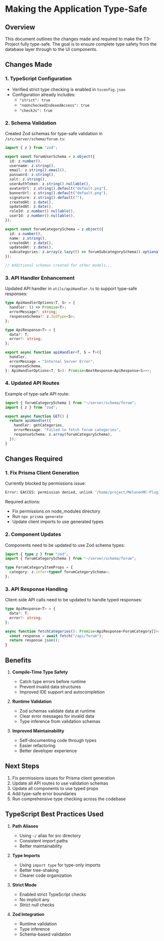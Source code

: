 # Making the Application Type-Safe

## Overview

This document outlines the changes made and required to make the T3-Project fully type-safe. The goal is to ensure complete type safety from the database layer through to the UI components.

## Changes Made

### 1. TypeScript Configuration

- Verified strict type checking is enabled in `tsconfig.json`
- Configuration already includes:
  - `"strict": true`
  - `"noUncheckedIndexedAccess": true`
  - `"checkJs": true`

### 2. Schema Validation

Created Zod schemas for type-safe validation in `/src/server/schema/forum.ts`:

```typescript
import { z } from "zod";

export const forumUserSchema = z.object({
  id: z.number(),
  username: z.string(),
  email: z.string().email(),
  password: z.string(),
  salt: z.string(),
  userAuthToken: z.string().nullable(),
  avatarUrl: z.string().default("default.png"),
  bannerUrl: z.string().default("default.png"),
  signature: z.string().default(""),
  createdAt: z.date(),
  updatedAt: z.date(),
  roleId: z.number().nullable(),
  userId: z.number().nullable(),
});

export const forumCategorySchema = z.object({
  id: z.number(),
  name: z.string(),
  createdAt: z.date(),
  updatedAt: z.date(),
  subcategories: z.array(z.lazy(() => forumSubcategorySchema)).optional(),
});

// Additional schemas created for other models...
```

### 3. API Handler Enhancement

Updated API handler in `utils/apiHandler.ts` to support type-safe responses:

```typescript
type ApiHandlerOptions<T, S> = {
  handler: () => Promise<T>;
  errorMessage?: string;
  responseSchema?: z.ZodType<S>;
};

type ApiResponse<T> = {
  data?: T;
  error?: string;
};

export async function apiHandler<T, S = T>({
  handler,
  errorMessage = "Internal Server Error",
  responseSchema,
}: ApiHandlerOptions<T, S>): Promise<NextResponse<ApiResponse<S>>>;
```

### 4. Updated API Routes

Example of type-safe API route:

```typescript
import { forumCategorySchema } from "~/server/schema/forum";
import { z } from "zod";

export async function GET() {
  return apiHandler({
    handler: getCategories,
    errorMessage: "Failed to fetch forum categories",
    responseSchema: z.array(forumCategorySchema),
  });
}
```

## Changes Required

### 1. Fix Prisma Client Generation

Currently blocked by permissions issue:

```bash
Error: EACCES: permission denied, unlink '/home/project/MelonenMC-Plugin/T3-Project/node_modules/.prisma/client/index.js'
```

Required actions:

- Fix permissions on node_modules directory
- Run `npx prisma generate`
- Update client imports to use generated types

### 2. Component Updates

Components need to be updated to use Zod schema types:

```typescript
import { type z } from "zod";
import { forumCategorySchema } from "~/server/schema/forum";

type ForumCategoryItemProps = {
  category: z.infer<typeof forumCategorySchema>;
};
```

### 3. API Response Handling

Client-side API calls need to be updated to handle typed responses:

```typescript
type ApiResponse<T> = {
  data?: T;
  error?: string;
};

async function fetchCategories(): Promise<ApiResponse<ForumCategory[]>> {
  const response = await fetch("/api/forum");
  return response.json();
}
```

## Benefits

1. **Compile-Time Type Safety**

   - Catch type errors before runtime
   - Prevent invalid data structures
   - Improved IDE support and autocompletion

2. **Runtime Validation**

   - Zod schemas validate data at runtime
   - Clear error messages for invalid data
   - Type inference from validation schemas

3. **Improved Maintainability**
   - Self-documenting code through types
   - Easier refactoring
   - Better developer experience

## Next Steps

1. Fix permissions issues for Prisma client generation
2. Update all API routes to use validation schemas
3. Update all components to use typed props
4. Add type-safe error boundaries
5. Run comprehensive type checking across the codebase

## TypeScript Best Practices Used

1. **Path Aliases**

   - Using `~/` alias for src directory
   - Consistent import paths
   - Better maintainability

2. **Type Imports**

   - Using `import type` for type-only imports
   - Better tree-shaking
   - Clearer code organization

3. **Strict Mode**

   - Enabled strict TypeScript checks
   - No implicit any
   - Strict null checks

4. **Zod Integration**
   - Runtime validation
   - Type inference
   - Schema-based validation

